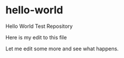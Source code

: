 # hello-world
Hello World Test Repository

Here is my edit to this file

Let me edit some more and see what happens.
